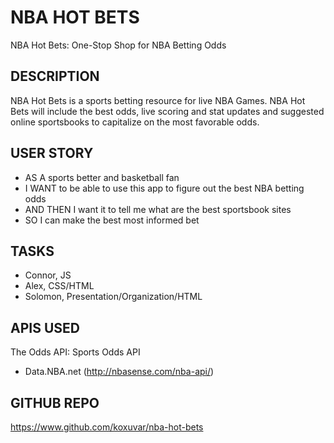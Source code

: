 # NBA HOT BETS
NBA Hot Bets: One-Stop Shop for NBA Betting Odds

## DESCRIPTION
NBA Hot Bets is a sports betting resource for live NBA Games. NBA Hot Bets will include the best odds, live scoring and stat updates and suggested online sportsbooks to capitalize on the most favorable odds.

## USER STORY
- AS A sports better and basketball fan
- I WANT to be able to use this app to figure out the best NBA betting odds 
- AND THEN I want it to tell me what are the best sportsbook sites
- SO I can make the best most informed bet

## TASKS
- Connor, JS 
- Alex, CSS/HTML
- Solomon, Presentation/Organization/HTML

## APIS USED
The Odds API: Sports Odds API
- Data.NBA.net (http://nbasense.com/nba-api/)

## GITHUB REPO
https://www.github.com/koxuvar/nba-hot-bets

